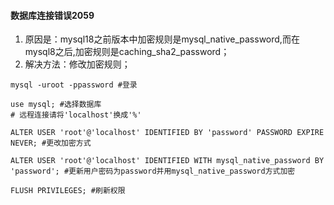 #### 数据库连接错误2059
1. 原因是：mysql18之前版本中加密规则是mysql_native_password,而在mysql8之后,加密规则是caching_sha2_password；
2. 解决方法：修改加密规则；
```
mysql -uroot -ppassword #登录

use mysql; #选择数据库
# 远程连接请将'localhost'换成'%'

ALTER USER 'root'@'localhost' IDENTIFIED BY 'password' PASSWORD EXPIRE NEVER; #更改加密方式

ALTER USER 'root'@'localhost' IDENTIFIED WITH mysql_native_password BY 'password'; #更新用户密码为password并用mysql_native_password方式加密

FLUSH PRIVILEGES; #刷新权限
```